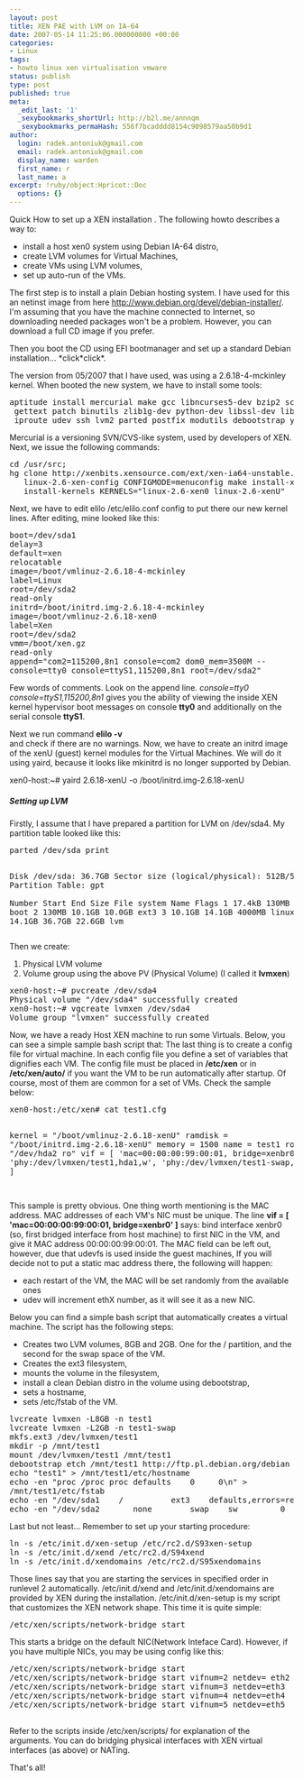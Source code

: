 ```yaml
---
layout: post
title: XEN PAE with LVM on IA-64
date: 2007-05-14 11:25:06.000000000 +00:00
categories:
- Linux
tags:
- howto linux xen virtualisation vmware
status: publish
type: post
published: true
meta:
  _edit_last: '1'
  _sexybookmarks_shortUrl: http://b2l.me/annnqm
  _sexybookmarks_permaHash: 556f7bcadddd8154c9098579aa50b9d1
author:
  login: radek.antoniuk@gmail.com
  email: radek.antoniuk@gmail.com
  display_name: warden
  first_name: r
  last_name: a
excerpt: !ruby/object:Hpricot::Doc
  options: {}
---
```

<p>Quick How to set up a XEN installation . The following howto describes a way to:</p>
<ul>
<li> install a host xen0 system using Debian IA-64 distro,</li>
<li> create LVM volumes for Virtual Machines,</li>
<li> create VMs using LVM volumes,</li>
<li> set up auto-run of the VMs.</li>
</ul>
<p><!--more--></p>
<p>The first step is to install a plain Debian hosting system. I have used for this an netinst image from here <a href="http://www.debian.org/devel/debian-installer/">http://www.debian.org/devel/debian-installer/</a>. I'm assuming that you have the machine connected to Internet, so downloading needed packages won't be a problem. However, you can download a full CD image if you prefer.</p>
<p>Then you boot the CD using EFI bootmanager and set up a standard Debian installation... *click*click*.</p>
<p>The version from 05/2007 that I have used, was using a 2.6.18-4-mckinley kernel.  When booted the new system, we have to install some tools:</p>
<pre colla="+">
aptitude install mercurial make gcc libncurses5-dev bzip2 screen \
 gettext patch binutils zlib1g-dev python-dev libssl-dev libx11-dev bridge-utils \
 iproute udev ssh lvm2 parted postfix modutils debootstrap yaird
</pre>
<p>Mercurial is a versioning SVN/CVS-like system, used by developers of XEN. Next, we issue the following commands:</p>
<pre colla="+">
cd /usr/src; 
hg clone http://xenbits.xensource.com/ext/xen-ia64-unstable.hg make \ 
   linux-2.6-xen-config CONFIGMODE=menuconfig make install-xen install-tools \
   install-kernels KERNELS="linux-2.6-xen0 linux-2.6-xenU"
</pre>
<p>Next, we have to edit elilo /etc/elilo.conf  config to put there our new kernel lines. After editing, mine looked like this:</p>
<pre colla="+">
boot=/dev/sda1
delay=3 
default=xen 
relocatable
image=/boot/vmlinuz-2.6.18-4-mckinley
label=Linux
root=/dev/sda2 
read-only 
initrd=/boot/initrd.img-2.6.18-4-mckinley
image=/boot/vmlinuz-2.6.18-xen0 
label=Xen 
root=/dev/sda2 
vmm=/boot/xen.gz 
read-only
append="com2=115200,8n1 console=com2 dom0_mem=3500M -- 
console=tty0 console=ttyS1,115200,8n1 root=/dev/sda2" 
</pre>
<p>Few words of comments. Look on the append line. <em> console=tty0 console=ttyS1,115200,8n1</em> gives you the ability of viewing the inside XEN kernel hypervisor boot messages on console <strong>tty0</strong> and additionally on the serial console <strong>ttyS1</strong>.</p>
<p> Next we run command <b>elilo -v</b><br />
and check if there are no warnings. Now, we have to create an initrd image of the xenU (guest) kernel modules for the Virtual Machines. We will do it using yaird, because it looks like mkinitrd is no longer supported by Debian.</p>
<div class="code">xen0-host:~# yaird 2.6.18-xenU -o /boot/initrd.img-2.6.18-xenU</div>
<h5>Setting up LVM</h5>
<p>Firstly, I assume that I have prepared a partition for LVM on /dev/sda4. My partition table looked like this:</p>
<pre colla="+">
parted /dev/sda print

Disk /dev/sda: 36.7GB 
Sector size (logical/physical): 512B/512B 
Partition Table: gpt  
Number  Start   End     Size    File system  Name  Flags 
1      17.4kB  130MB   130MB   fat16              boot 
2      130MB   10.1GB  10.0GB  ext3 
3      10.1GB  14.1GB  4000MB  linux-swap 
4      14.1GB  36.7GB  22.6GB                     lvm
</pre>
<p>Then we create:</p>
<ol>
<li>Physical LVM volume</li>
<li>Volume group using the above PV (Physical Volume) (I called it <strong>lvmxen</strong>)</li>
</ol>
<pre colla="+">
xen0-host:~# pvcreate /dev/sda4  
Physical volume "/dev/sda4" successfully created  
xen0-host:~# vgcreate lvmxen /dev/sda4  
Volume group "lvmxen" successfully created
</pre>
<p>Now, we have a ready Host XEN machine to run some Virtuals. Below, you can see a simple sample bash script that:   The last thing is to create a config file for virtual machine. In each config file you define a set of variables that dignifies each VM. The config file must be placed in <strong>/etc/xen</strong> or in <strong>/etc/xen/auto/</strong> if you want the VM to be run automatically after startup. Of course, most of them are common for a set of VMs. Check the sample below:</p>
<pre colla="+">
xen0-host:/etc/xen# cat test1.cfg

kernel = "/boot/vmlinuz-2.6.18-xenU"
ramdisk = "/boot/initrd.img-2.6.18-xenU"
memory = 1500
name = test1
root = "/dev/hda2 ro"
vif = [ 'mac=00:00:00:99:00:01, bridge=xenbr0' ]
disk = [ 'phy:/dev/lvmxen/test1,hda1,w', 'phy:/dev/lvmxen/test1-swap,hda2,w' ]

</pre>
<p>This sample is pretty obvious. One thing worth mentioning is the MAC address. MAC addresses of each VM's NIC must be unique. The line <strong>vif = [ 'mac=00:00:00:99:00:01, bridge=xenbr0' ]</strong> says: bind interface xenbr0 (so, first bridged interface from host machine) to first NIC in the VM, and give it MAC address 00:00:00:99:00:01. The MAC field can be left out, however, due that udevfs is used inside the guest machines, If you will decide not to put a static mac address there, the following will happen:</p>
<ul>
<li>each restart of the VM, the MAC will be set randomly from the available ones</li>
<li>udev will increment ethX number, as it will see it as a new NIC.</li>
</ul>
<p>Below you can find a simple bash script that automatically creates a virtual machine. The script has the following steps:</p>
<ul>
<li>Creates two LVM volumes, 8GB and 2GB. One for the / partition, and the second for the swap space of the VM.</li>
<li>Creates the ext3 filesystem,</li>
<li>mounts the volume in the filesystem,</li>
<li>install a clean Debian distro in the volume using debootstrap,</li>
<li>sets a hostname,</li>
<li>sets /etc/fstab of the VM.</li>
</ul>
<pre colla="+">
lvcreate lvmxen -L8GB -n test1
lvcreate lvmxen -L2GB -n test1-swap
mkfs.ext3 /dev/lvmxen/test1
mkdir -p /mnt/test1
mount /dev/lvmxen/test1 /mnt/test1
debootstrap etch /mnt/test1 http://ftp.pl.debian.org/debian
echo "test1" &gt; /mnt/test1/etc/hostname
echo -en "proc /proc proc defaults    0     0\n" &gt;
/mnt/test1/etc/fstab
echo -en "/dev/sda1    /          ext3    defaults,errors=remount-ro 0       1\n" >>  /mnt/test1/etc/fstab
echo -en "/dev/sda2       none        swap    sw         0      0\n" >> /mnt/test1/etc/fstab umount /mnt/test1
</pre>
<p>Last but not least...  Remember to set up your starting procedure:</p>
<pre colla="+">
ln -s /etc/init.d/xen-setup /etc/rc2.d/S93xen-setup 
ln -s /etc/init.d/xend /etc/rc2.d/S94xend 
ln -s /etc/init.d/xendomains /etc/rc2.d/S95xendomains 
</pre>
<p>Those lines say that you are starting the services in specified order in runlevel 2 automatically.  /etc/init.d/xend and /etc/init.d/xendomains are provided by XEN during the installation. /etc/init.d/xen-setup is my script that customizes the XEN network shape. This time it is quite simple:</p>
<pre colla="+">/etc/xen/scripts/network-bridge start</pre>
<p>This starts a bridge on the default NIC(Network Inteface Card). However, if you have multiple NICs, you may be using config like this:</p>
<pre colla="+">
/etc/xen/scripts/network-bridge start
/etc/xen/scripts/network-bridge start vifnum=2 netdev= eth2
/etc/xen/scripts/network-bridge start vifnum=3 netdev=eth3
/etc/xen/scripts/network-bridge start vifnum=4 netdev=eth4
/etc/xen/scripts/network-bridge start vifnum=5 netdev=eth5

</pre>
<p>Refer to the scripts inside /etc/xen/scripts/ for explanation of the arguments. You can do bridging physical interfaces with XEN virtual interfaces (as above) or NATing.</p>
<p>That's all! </p>
